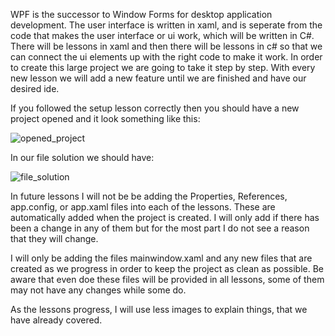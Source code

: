 WPF is the successor to Window Forms for desktop application development. The user interface is written in xaml, and is seperate from the code that makes the user interface or ui work, which will be written in C#. There will be lessons in xaml and then there will be lessons in c# so that we can connect the ui elements up with the right code to make it work. In order to create this large project we are going to take it step by step. With every new lesson we will add a new feature until we are finished and have our desired ide.

If you followed the setup lesson correctly then you should have a new project opened and it look something like this:

![opened_project](https://github.com/ravenleeblack/Illeshian-Ide/assets/76606152/1f3efc7e-d439-4d49-8657-a8acec31fa70)

In our file solution we should have:

![file_solution](https://github.com/ravenleeblack/Illeshian-Ide/assets/76606152/bca19738-27fd-4c96-b6a7-fd7839a23db5)

In future lessons I will not be be adding the Properties, References, app.config, or app.xaml files into each of the lessons. These are automatically added when the project is created. I will only add if there has been a change  in any of them but for the most part I do not see a reason that they will change.

I will only be adding the files mainwindow.xaml and any new files that are created as we progress in order to keep the project as clean as possible. Be aware that even doe these files will be provided in all lessons, some of them may not have any changes while some do.

As the lessons progress, I will use less images to explain things, that we have already covered.


